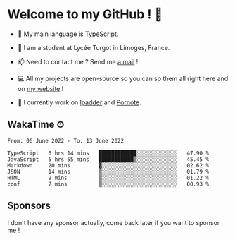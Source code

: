 # Welcome to my GitHub ! 🌃

- 🔭 My main language is [TypeScript](https://www.typescriptlang.org/).

- 🌱 I am a student at Lycée Turgot in Limoges, France.

- 📫 Need to contact me ? Send me <a href="mailto:mikkel@milescode.dev">a mail</a> !

- 💻 All my projects are open-source so you can so them all right here and on <a href="https://www.vexcited.ml">my website</a> !

- 👀 I currently work on [lpadder](https://github.com/Vexcited/lpadder) and [Pornote](https://github.com/Vexcited/Pornote).

## WakaTime ⏱

<!--START_SECTION:waka-->

```text
From: 06 June 2022 - To: 13 June 2022

TypeScript   6 hrs 14 mins   ████████████░░░░░░░░░░░░░   47.90 %
JavaScript   5 hrs 55 mins   ███████████▒░░░░░░░░░░░░░   45.45 %
Markdown     20 mins         ▓░░░░░░░░░░░░░░░░░░░░░░░░   02.62 %
JSON         14 mins         ▒░░░░░░░░░░░░░░░░░░░░░░░░   01.79 %
HTML         9 mins          ▒░░░░░░░░░░░░░░░░░░░░░░░░   01.22 %
conf         7 mins          ▒░░░░░░░░░░░░░░░░░░░░░░░░   00.93 %
```

<!--END_SECTION:waka-->

## Sponsors

I don't have any sponsor actually, come back later if you want to sponsor me !

